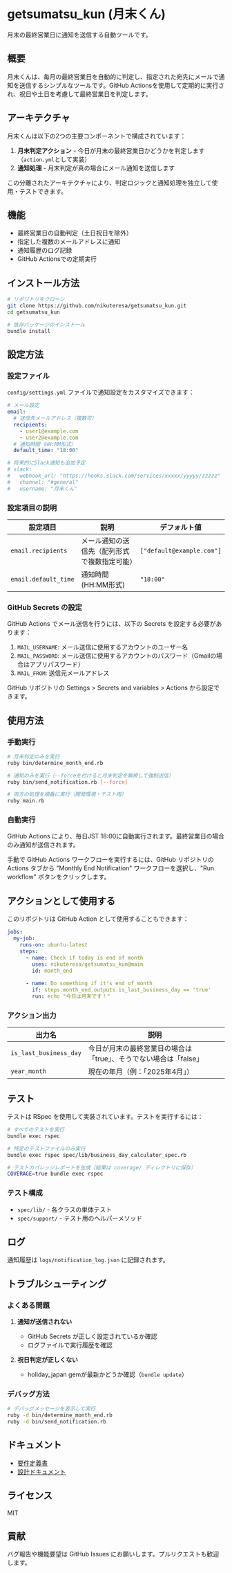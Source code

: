 # getsumatsu_kun (月末くん)

月末の最終営業日に通知を送信する自動ツールです。

## 概要

月末くんは、毎月の最終営業日を自動的に判定し、指定された宛先にメールで通知を送信するシンプルなツールです。GitHub Actionsを使用して定期的に実行され、祝日や土日を考慮して最終営業日を判定します。

## アーキテクチャ

月末くんは以下の2つの主要コンポーネントで構成されています：

1. **月末判定アクション** - 今日が月末の最終営業日かどうかを判定します（`action.yml`として実装）
2. **通知処理** - 月末判定が真の場合にメール通知を送信します

この分離されたアーキテクチャにより、判定ロジックと通知処理を独立して使用・テストできます。

## 機能

- 最終営業日の自動判定（土日祝日を除外）
- 指定した複数のメールアドレスに通知
- 通知履歴のログ記録
- GitHub Actionsでの定期実行

## インストール方法

```bash
# リポジトリをクローン
git clone https://github.com/nikuteresa/getsumatsu_kun.git
cd getsumatsu_kun

# 依存パッケージのインストール
bundle install
```

## 設定方法

### 設定ファイル

`config/settings.yml` ファイルで通知設定をカスタマイズできます：

```yaml
# メール設定
email:
  # 送信先メールアドレス（複数可）
  recipients:
    - user1@example.com
    - user2@example.com
  # 通知時間（HH:MM形式）
  default_time: "18:00"

# 将来的にSlack通知も追加予定
# slack:
#   webhook_url: "https://hooks.slack.com/services/xxxxx/yyyyy/zzzzz"
#   channel: "#general"
#   username: "月末くん"
```

### 設定項目の説明

| 設定項目 | 説明 | デフォルト値 |
|--------|-----|------------|
| `email.recipients` | メール通知の送信先（配列形式で複数指定可能） | `["default@example.com"]` |
| `email.default_time` | 通知時間 (HH:MM形式) | `"18:00"` |

### GitHub Secrets の設定

GitHub Actions でメール送信を行うには、以下の Secrets を設定する必要があります：

1. `MAIL_USERNAME`: メール送信に使用するアカウントのユーザー名
2. `MAIL_PASSWORD`: メール送信に使用するアカウントのパスワード（Gmailの場合はアプリパスワード）
3. `MAIL_FROM`: 送信元メールアドレス

GitHub リポジトリの Settings > Secrets and variables > Actions から設定できます。

## 使用方法

### 手動実行

```bash
# 月末判定のみを実行
ruby bin/determine_month_end.rb

# 通知のみを実行（--forceを付けると月末判定を無視して強制送信）
ruby bin/send_notification.rb [--force]

# 両方の処理を順番に実行（開発環境・テスト用）
ruby main.rb
```

### 自動実行

GitHub Actions により、毎日JST 18:00に自動実行されます。最終営業日の場合のみ通知が送信されます。

手動で GitHub Actions ワークフローを実行するには、GitHub リポジトリの Actions タブから "Monthly End Notification" ワークフローを選択し、"Run workflow" ボタンをクリックします。

## アクションとして使用する

このリポジトリは GitHub Action として使用することもできます：

```yaml
jobs:
  my-job:
    runs-on: ubuntu-latest
    steps:
      - name: Check if today is end of month
        uses: nikuteresa/getsumatsu_kun@main
        id: month_end
        
      - name: Do something if it's end of month
        if: steps.month_end.outputs.is_last_business_day == 'true'
        run: echo "今日は月末です！"
```

### アクション出力

| 出力名 | 説明 |
|-------|-----|
| `is_last_business_day` | 今日が月末の最終営業日の場合は「true」、そうでない場合は「false」 |
| `year_month` | 現在の年月（例：「2025年4月」） |

## テスト

テストは RSpec を使用して実装されています。テストを実行するには：

```bash
# すべてのテストを実行
bundle exec rspec

# 特定のテストファイルのみ実行
bundle exec rspec spec/lib/business_day_calculator_spec.rb

# テストカバレッジレポートを生成（結果は coverage/ ディレクトリに保存）
COVERAGE=true bundle exec rspec
```

### テスト構成

- `spec/lib/` - 各クラスの単体テスト
- `spec/support/` - テスト用のヘルパーメソッド

## ログ

通知履歴は `logs/notification_log.json` に記録されます。

## トラブルシューティング

### よくある問題

1. **通知が送信されない**
   - GitHub Secrets が正しく設定されているか確認
   - ログファイルで実行履歴を確認

2. **祝日判定が正しくない**
   - holiday_japan gemが最新かどうか確認（`bundle update`）

### デバッグ方法

```bash
# デバッグメッセージを表示して実行
ruby -d bin/determine_month_end.rb
ruby -d bin/send_notification.rb
```

## ドキュメント

- [要件定義書](doc/requirements.md)
- [設計ドキュメント](doc/design.md)

## ライセンス

MIT

## 貢献

バグ報告や機能要望は GitHub Issues にお願いします。プルリクエストも歓迎します。